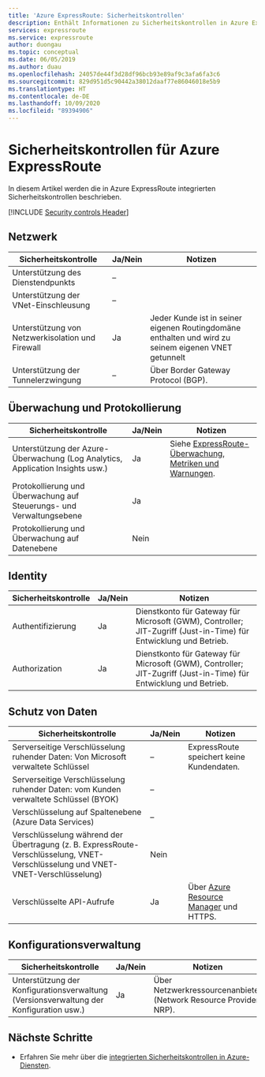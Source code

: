 ```yaml
---
title: 'Azure ExpressRoute: Sicherheitskontrollen'
description: Enthält Informationen zu Sicherheitskontrollen in Azure ExpressRoute. Hierbei handelt es sich um Qualitäten oder Features, mit denen Sicherheitsrisiken verhindert und erkannt und entsprechende Gegenmaßnahmen ergriffen werden können.
services: expressroute
ms.service: expressroute
author: duongau
ms.topic: conceptual
ms.date: 06/05/2019
ms.author: duau
ms.openlocfilehash: 24057de44f3d28df96bcb93e89af9c3afa6fa3c6
ms.sourcegitcommit: 829d951d5c90442a38012daaf77e86046018e5b9
ms.translationtype: HT
ms.contentlocale: de-DE
ms.lasthandoff: 10/09/2020
ms.locfileid: "89394906"
---
```

# <a name="security-controls-for-azure-expressroute"></a>Sicherheitskontrollen für Azure ExpressRoute

In diesem Artikel werden die in Azure ExpressRoute integrierten Sicherheitskontrollen beschrieben.

[!INCLUDE [Security controls Header](../../includes/security-controls-header.md)]

## <a name="network"></a>Netzwerk

| Sicherheitskontrolle | Ja/Nein | Notizen |
|---|---|--|
| Unterstützung des Dienstendpunkts| – |  |
| Unterstützung der VNet-Einschleusung| – | |
| Unterstützung von Netzwerkisolation und Firewall| Ja | Jeder Kunde ist in seiner eigenen Routingdomäne enthalten und wird zu seinem eigenen VNET getunnelt |
| Unterstützung der Tunnelerzwingung| – | Über Border Gateway Protocol (BGP). |

## <a name="monitoring--logging"></a>Überwachung und Protokollierung

| Sicherheitskontrolle | Ja/Nein | Notizen|
|---|---|--|
| Unterstützung der Azure-Überwachung (Log Analytics, Application Insights usw.)| Ja | Siehe [ExpressRoute-Überwachung, Metriken und Warnungen](expressroute-monitoring-metrics-alerts.md).|
| Protokollierung und Überwachung auf Steuerungs- und Verwaltungsebene| Ja |  |
| Protokollierung und Überwachung auf Datenebene| Nein |   |

## <a name="identity"></a>Identity

| Sicherheitskontrolle | Ja/Nein | Notizen|
|---|---|--|
| Authentifizierung| Ja | Dienstkonto für Gateway für Microsoft (GWM), Controller; JIT-Zugriff (Just-in-Time) für Entwicklung und Betrieb. |
| Authorization|  Ja |Dienstkonto für Gateway für Microsoft (GWM), Controller; JIT-Zugriff (Just-in-Time) für Entwicklung und Betrieb. |

## <a name="data-protection"></a>Schutz von Daten

| Sicherheitskontrolle | Ja/Nein | Notizen |
|---|---|--|
| Serverseitige Verschlüsselung ruhender Daten: Von Microsoft verwaltete Schlüssel |  – | ExpressRoute speichert keine Kundendaten. |
| Serverseitige Verschlüsselung ruhender Daten: vom Kunden verwaltete Schlüssel (BYOK) | – |  |
| Verschlüsselung auf Spaltenebene (Azure Data Services)| – | |
| Verschlüsselung während der Übertragung (z. B. ExpressRoute-Verschlüsselung, VNET-Verschlüsselung und VNET-VNET-Verschlüsselung)| Nein | |
| Verschlüsselte API-Aufrufe| Ja | Über [Azure Resource Manager](../azure-resource-manager/index.yml) und HTTPS. |


## <a name="configuration-management"></a>Konfigurationsverwaltung

| Sicherheitskontrolle | Ja/Nein | Notizen|
|---|---|--|
| Unterstützung der Konfigurationsverwaltung (Versionsverwaltung der Konfiguration usw.)| Ja | Über Netzwerkressourcenanbieter (Network Resource Provider, NRP). |

## <a name="next-steps"></a>Nächste Schritte

- Erfahren Sie mehr über die [integrierten Sicherheitskontrollen in Azure-Diensten](../security/fundamentals/security-controls.md).